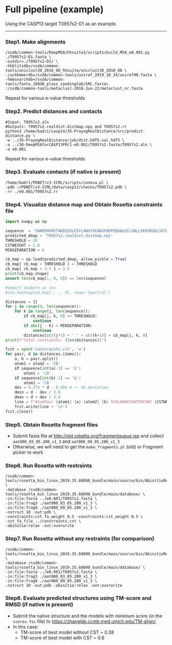 # Full pipeline (example)
Using the CASP13 target T0957s2-D1 as an example.
<hr>  

### Step1. Make alignments
```console
/ssdA/common-tools/DeepMSA/hhsuite2/scripts/build_MSA_e0.001.py ./T0957s2-D1.fasta \
-outdir=./T0957s2-D1/ \
-hhblitsdb=/ssdA/common-tools/uniclust30_2018_08_hhsuite/uniclust30_2018_08 \
-jackhmmerdb=/ssdA/common-tools/uniref_2019_10_24/uniref90.fasta \
-hmmsearchdb=/ssdA/common-tools/fasta_188GB_plass_soedinglab/SRC.fasta\
:/ssdA/common-tools/metaclust-2018-Jun-22/metaclust_nr.fasta
```
Repeat for various e-value thresholds

### Step2. Predict distances and contacts
```console
#Input: T0957s2.aln
#Outputs: T0957s2.realdist.distmap.npy and T0957s2.rr
python3 /home/badri/casp14/35-PrayogRealDistance/src/predict-distance.py \
-w ../35-PrayogRealDistance/job/dist.hdf5.val.hdf5 \
-a ../38-DeepMSAforCASP13FM/1-e0.001/T0957s2.fasta/T0957s2.aln \
-o e0.001
```
Repeat for various e-value thresholds

### Step3. Evaluate contacts (if native is present)
```console
/home/badri/PDNET/v3-ICML/scripts/coneva.pl \
-pdb ~/PDNET/v3-ICML/data/casp13/chains/T0957s2.pdb \
-rr ./e0.001/T0957s2.rr
```

### Step4. Visualize distance map and Obtain Rosetta constraints file
```python
import numpy as np

sequence  = 'SNAMINVNSTAKDIEGLESYLANGYVEANSFNDPEDDALECLSNLLVKDSRGGLSFCKKILNSNNIDGVFIKGSALNFLLLSEQWSYAFEYLTSNADNITLAELEKALFYFYCAKNETDPYPVPEGLFKKLMKRYEELKNDPDAKFYHLHETYDDFSKAYPLNN'
predicted_dmap = 'T0957s2.realdist.distmap.npy'
THRESHOLD = 20
CSTWEIGHT = 1.0
MINSEPARATION = 6

cb_map = np.load(predicted_dmap, allow_pickle = True)
cb_map[ cb_map > THRESHOLD ] = THRESHOLD
cb_map[ cb_map < 3.5 ] = 3.5
print(cb_map.shape)
assert len(cb_map[:, 0, 0]) == len(sequence)

#import seaborn as sns
#sns.heatmap(cb_map[:, :, 0], cmap='Spectral')

distances = {}
for j in range(0, len(sequence)):
    for k in range(j, len(sequence)):
        if cb_map[j, k, 0] >= THRESHOLD:
            continue
        if abs(j - k) < MINSEPARATION:
            continue
        distances[str(j+1) + ' ' + str(k+1)] = cb_map[j, k, 0]
print(f"Total constaints: {len(distances)}")

fcst = open('constraints.cst', 'w')
for pair, d in distances.items():
    a, b = pair.split()
    atom1 = atom2 = 'CB'
    if sequence[int(a)-1] == 'G':
        atom1 = 'CA'
    if sequence[int(b)-1] == 'G':
        atom2 = 'CA'
    dev = 0.273 * d - 0.455 # +- 4A deviation
    dmin = d - dev / 2.0
    dmax = d + dev / 2.0
    line = f"AtomPair {atom1} {a} {atom2} {b} SCALARWEIGHTEDFUNC {CSTWEIGHT:.1f} BOUNDED {dmin:.1f} {dmax:.1f} 0.5 NOE"
    fcst.write(line + '\n')
fcst.close()
```

### Step5. Obtain Rosetta fragment files
* Submit fasta file at http://old.robetta.org/fragmentqueue.jsp and collect `aat000_03_05.200_v1_3` and `aat000_09_05.200_v1_3`
* Otherwise, we will need to get the `make_fragments.pl` (old) or Fragment picker to work

### Step6. Run Rosetta with restraints
```console
/ssdA/common-tools/rosetta_bin_linux_2019.35.60890_bundle/main/source/bin/AbinitioRelax.static.linuxgccrelease \
-database /ssdA/common-tools/rosetta_bin_linux_2019.35.60890_bundle/main/database/ \
-in:file:fasta ../e0.001/T0957s2.fasta \
-in:file:frag3 ./aat000_03_05.200_v1_3 \
-in:file:frag9 ./aat000_09_05.200_v1_3 \
-nstruct 10 -out:pdb \
-constraints:cst_fa_weight 0.5 -constraints:cst_weight 0.5 \
-cst_fa_file ../constraints.cst \
-abinitio:relax -out:overwrite
```

### Step7. Run Rosetta without any restraints (for comparison)
```console
/ssdA/common-tools/rosetta_bin_linux_2019.35.60890_bundle/main/source/bin/AbinitioRelax.static.linuxgccrelease \
-database /ssdA/common-tools/rosetta_bin_linux_2019.35.60890_bundle/main/database/ \
-in:file:fasta ../e0.001/T0957s2.fasta \
-in:file:frag3 ./aat000_03_05.200_v1_3 \
-in:file:frag9 ./aat000_09_05.200_v1_3 \
-nstruct 10 -out:pdb -abinitio:relax -out:overwrite
```

### Step8. Evaluate predicted structures using TM-score and RMSD (if native is present)
* Submit the native structure and the models with minimum score (in the `scores.fsc` file) to https://zhanglab.ccmb.med.umich.edu/TM-align/.
* In this case:
  * TM-score of best model without CST ~ 0.38
  * TM-score of best model with CST ~ 0.6


